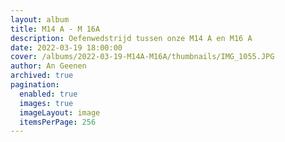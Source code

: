 ```yaml
---
layout: album
title: M14 A - M 16A
description: Oefenwedstrijd tussen onze M14 A en M16 A
date: 2022-03-19 18:00:00
cover: /albums/2022-03-19-M14A-M16A/thumbnails/IMG_1055.JPG
author: An Geenen
archived: true
pagination: 
  enabled: true
  images: true
  imageLayout: image
  itemsPerPage: 256
---
```

